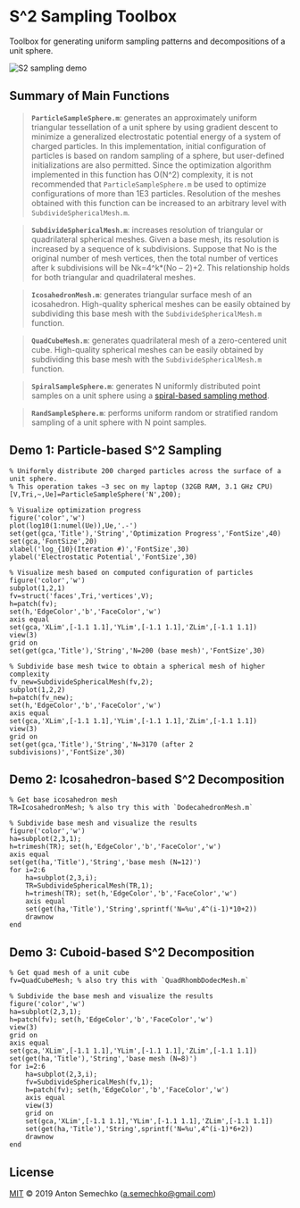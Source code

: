# S^2 Sampling Toolbox

Toolbox for generating uniform sampling patterns and decompositions of a unit sphere.

![S2 sampling demo](https://user-images.githubusercontent.com/13392426/57330923-6670c900-70e5-11e9-94e2-03756e51fd2e.jpg)

## Summary of Main Functions

>**`ParticleSampleSphere.m`**: generates an approximately uniform triangular tessellation of a unit sphere by using
 gradient descent to minimize a generalized electrostatic potential energy of a system of charged particles.
 In this implementation, initial configuration of particles is based on random sampling of a sphere, but 
 user-defined initializations are also permitted. Since the optimization algorithm implemented in this function 
 has O(N^2) complexity, it is not recommended that `ParticleSampleSphere.m` be used to optimize configurations 
 of more than 1E3 particles. Resolution of the meshes obtained with this function can be increased to an 
 arbitrary level with `SubdivideSphericalMesh.m`.

>**`SubdivideSphericalMesh.m`**: increases resolution of triangular or quadrilateral spherical meshes. Given a base
 mesh, its resolution is increased by a sequence of k subdivisions. Suppose that No is the original number of
 mesh vertices, then the total number of vertices after k subdivisions will be Nk=4^k*(No – 2)+2. This 
 relationship holds for both triangular and quadrilateral meshes.

>**`IcosahedronMesh.m`**: generates triangular surface mesh of an icosahedron. High-quality spherical meshes can be 
easily obtained by subdividing this base mesh with the `SubdivideSphericalMesh.m` function.

>**`QuadCubeMesh.m`**: generates quadrilateral mesh of a zero-centered unit cube. High-quality spherical meshes 
can be easily obtained by subdividing this base mesh with the `SubdivideSphericalMesh.m` function.

>**`SpiralSampleSphere.m`**: generates N uniformly distributed point samples on a unit sphere using a
 [spiral-based sampling method].

>**`RandSampleSphere.m`**: performs uniform random or stratified random sampling of a unit sphere with N point samples.

## Demo 1: Particle-based S^2 Sampling

	% Uniformly distribute 200 charged particles across the surface of a unit sphere.
	% This operation takes ~3 sec on my laptop (32GB RAM, 3.1 GHz CPU)
	[V,Tri,~,Ue]=ParticleSampleSphere('N',200);

	% Visualize optimization progress
	figure('color','w')
	plot(log10(1:numel(Ue)),Ue,'.-')
	set(get(gca,'Title'),'String','Optimization Progress','FontSize',40)
	set(gca,'FontSize',20)
	xlabel('log_{10}(Iteration #)','FontSize',30)
	ylabel('Electrostatic Potential','FontSize',30)

	% Visualize mesh based on computed configuration of particles
	figure('color','w')
	subplot(1,2,1)
	fv=struct('faces',Tri,'vertices',V);
	h=patch(fv);
	set(h,'EdgeColor','b','FaceColor','w')
	axis equal
	set(gca,'XLim',[-1.1 1.1],'YLim',[-1.1 1.1],'ZLim',[-1.1 1.1])
	view(3)
	grid on
	set(get(gca,'Title'),'String','N=200 (base mesh)','FontSize',30)

	% Subdivide base mesh twice to obtain a spherical mesh of higher complexity
	fv_new=SubdivideSphericalMesh(fv,2);
	subplot(1,2,2)
	h=patch(fv_new);
	set(h,'EdgeColor','b','FaceColor','w')
	axis equal
	set(gca,'XLim',[-1.1 1.1],'YLim',[-1.1 1.1],'ZLim',[-1.1 1.1])
	view(3)
	grid on
	set(get(gca,'Title'),'String','N=3170 (after 2 subdivisions)','FontSize',30)

## Demo 2: Icosahedron-based S^2 Decomposition

	% Get base icosahedron mesh
	TR=IcosahedronMesh; % also try this with `DodecahedronMesh.m`

	% Subdivide base mesh and visualize the results
	figure('color','w')
	ha=subplot(2,3,1);
	h=trimesh(TR); set(h,'EdgeColor','b','FaceColor','w')
	axis equal
	set(get(ha,'Title'),'String','base mesh (N=12)')
	for i=2:6
		ha=subplot(2,3,i);
		TR=SubdivideSphericalMesh(TR,1);
		h=trimesh(TR); set(h,'EdgeColor','b','FaceColor','w')
		axis equal
		set(get(ha,'Title'),'String',sprintf('N=%u',4^(i-1)*10+2))
		drawnow
	end

## Demo 3: Cuboid-based S^2 Decomposition

	% Get quad mesh of a unit cube
	fv=QuadCubeMesh; % also try this with `QuadRhombDodecMesh.m`

	% Subdivide the base mesh and visualize the results
	figure('color','w')
	ha=subplot(2,3,1);
	h=patch(fv); set(h,'EdgeColor','b','FaceColor','w')
	view(3)
	grid on
	axis equal
	set(gca,'XLim',[-1.1 1.1],'YLim',[-1.1 1.1],'ZLim',[-1.1 1.1])
	set(get(ha,'Title'),'String','base mesh (N=8)')
	for i=2:6
		ha=subplot(2,3,i);
		fv=SubdivideSphericalMesh(fv,1);
		h=patch(fv); set(h,'EdgeColor','b','FaceColor','w')
		axis equal
		view(3)
		grid on
		set(gca,'XLim',[-1.1 1.1],'YLim',[-1.1 1.1],'ZLim',[-1.1 1.1])
		set(get(ha,'Title'),'String',sprintf('N=%u',4^(i-1)*6+2))
		drawnow
	end
	
## License
[MIT] © 2019 Anton Semechko (a.semechko@gmail.com)


[spiral-based sampling method]: http://blog.wolfram.com/2011/07/28/how-i-made-wine-glasses-from-sunflowers/
[MIT]: https://github.com/AntonSemechko/S2-Sampling-Toolbox/blob/master/LICENSE.md